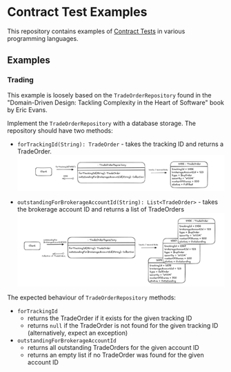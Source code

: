 # Contract Test Examples

This repository contains examples of [Contract Tests](https://zalas.pl/collaboration-and-contract-tests/)
in various programming languages.

## Examples

### Trading

This example is loosely based on the `TradeOrderRepository` found in the "Domain-Driven Design: Tackling Complexity in the Heart of Software"
book by Eric Evans.

Implement the `TradeOrderRepository` with a database storage. The repository should have two methods:

* `forTrackingId(String): TradeOrder` - takes the tracking ID and returns a TradeOrder.
  ![forTrackingId](docs/images/trading/trade-order-repository-1.png)

* `outstandingForBrokerageAccountId(String): List<TradeOrder>` - takes the brokerage account ID and returns a list of TradeOrders
  ![outstandingForBrokerageAccountId](docs/images/trading/trade-order-repository-2.png)

The expected behaviour of `TradeOrderRepository` methods:
* `forTrackingId`
  * returns the TradeOrder if it exists for the given tracking ID
  * returns `null` if the TradeOrder is not found for the given tracking ID (alternatively, expect an exception)
* `outstandingForBrokerageAccountId`
  * returns all outstanding TradeOrders for the given account ID
  * returns an empty list if no TradeOrder was found for the given account ID

<!-- diagrams: https://excalidraw.com/#json=BO8BXplvlraagR_1XPHqN,kpyw34vOoCd64QOgC71_sQ -->
